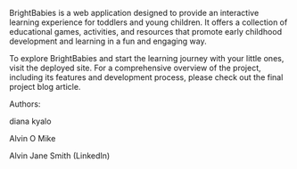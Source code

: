 BrightBabies is a web application designed to provide an interactive learning experience for toddlers and young children. It offers a collection of educational games, activities, and resources that promote early childhood development and learning in a fun and engaging way.

To explore BrightBabies and start the learning journey with your little ones, visit the deployed site. For a comprehensive overview of the project, including its features and development process, please check out the final project blog article.

Authors:

diana kyalo

Alvin O Mike

Alvin 
    Jane Smith (LinkedIn)
